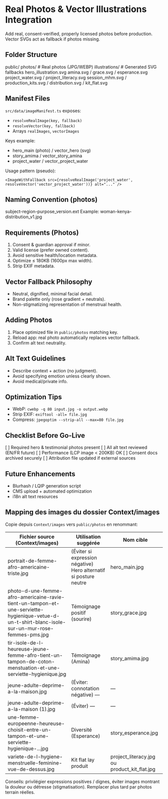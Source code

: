 # Real Photos & Vector Illustrations Integration

Add real, consent-verified, properly licensed photos before production. Vector SVGs act as fallback if photos missing.

## Folder Structure
public/
  photos/                # Real photos (JPG/WEBP)
  illustrations/         # Generated SVG fallbacks
    hero_illustration.svg
    amina.svg / grace.svg / esperance.svg
    project_water.svg / project_literacy.svg
    session_mhm.svg / production_kits.svg / distribution.svg / kit_flat.svg

## Manifest Files
`src/data/imageManifest.ts` exposes:
- `resolveRealImage(key, fallback)`
- `resolveVector(key, fallback)`
- Arrays `realImages`, `vectorImages`

Keys example:
- hero_main (photo) / vector_hero (svg)
- story_amima / vector_story_amina
- project_water / vector_project_water

Usage pattern (pseudo):
```tsx
<ImageWithFallback src={resolveRealImage('project_water', resolveVector('vector_project_water'))} alt="..." />
```

## Naming Convention (photos)
subject-region-purpose_version.ext
Example: woman-kenya-distribution_v1.jpg

## Requirements (Photos)
1. Consent & guardian approval if minor.
2. Valid license (prefer owned content).
3. Avoid sensitive health/location metadata.
4. Optimize ≤ 180KB (1600px max width).
5. Strip EXIF metadata.

## Vector Fallback Philosophy
- Neutral, dignified, minimal facial detail.
- Brand palette only (rose gradient + neutrals).
- Non-stigmatizing representation of menstrual health.

## Adding Photos
1. Place optimized file in `public/photos` matching key.
2. Reload app: real photo automatically replaces vector fallback.
3. Confirm alt text neutrality.

## Alt Text Guidelines
- Describe context + action (no judgment).
- Avoid specifying emotion unless clearly shown.
- Avoid medical/private info.

## Optimization Tips
- WebP: `cwebp -q 80 input.jpg -o output.webp`
- Strip EXIF: `exiftool -all= file.jpg`
- Compress: `jpegoptim --strip-all --max=80 file.jpg`

## Checklist Before Go-Live
[ ] Required hero & testimonial photos present
[ ] All alt text reviewed (EN/FR future)
[ ] Performance (LCP image < 200KB) OK
[ ] Consent docs archived securely
[ ] Attribution file updated if external sources

## Future Enhancements
- Blurhash / LQIP generation script
- CMS upload + automated optimization
- i18n alt text resources

## Mapping des images du dossier Context/images
Copie depuis `Context/images` vers `public/photos` en renommant:

| Fichier source (Context/images) | Utilisation suggérée | Nom cible |
|---------------------------------|-----------------------|-----------|
| portrait-de-femme-afro-americaine-triste.jpg | (Éviter si expression négative) Hero alternatif si posture neutre | hero_main.jpg |
| photo-d-une-femme-afro-americaine-ravie-tient-un-tampon-et-une-serviette-hygienique-vetue-d-un-t-shirt-blanc-isole-sur-un-mur-rose-femmes-pms.jpg | Témoignage positif (sourire) | story_grace.jpg |
| tir-isole-de-l-heureuse-jeune-femme-afro-tient-un-tampon-de-coton-menstuation-et-une-serviette-hygienique.jpg | Témoignage (Amina) | story_amima.jpg |
| jeune-adulte-deprime-a-la-maison.jpg | (Éviter: connotation négative) — | — |
| jeune-adulte-deprime-a-la-maison (1).jpg | (Éviter) — | — |
| une-femme-europeenne-heureuse-choisit-entre-un-tampon-et-une-serviette-hygienique-...jpg | Diversité (Esperance) | story_esperance.jpg |
| variete-de-l-hygiene-menstruelle-feminine-vue-de-dessus.jpg | Kit flat lay produit | project_literacy.jpg ou product_kit_flat.jpg |

Conseils: privilégier expressions positives / dignes, éviter images montrant la douleur ou détresse (stigmatisation). Remplacer plus tard par photos terrain réelles.

